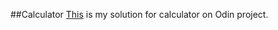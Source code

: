 ##Calculator
[This](https://markanjski.github.io/calculator/) is my solution for calculator on Odin project.
